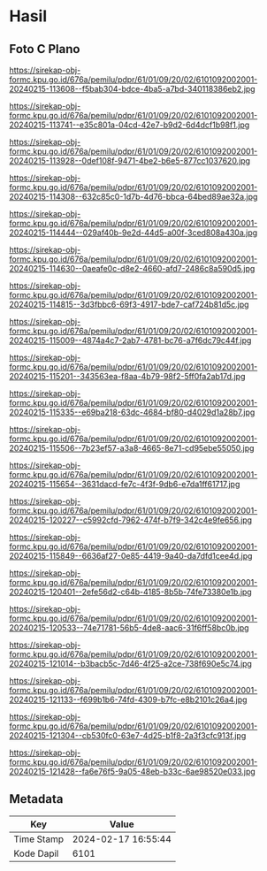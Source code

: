 # Hasil

## Foto C Plano

https://sirekap-obj-formc.kpu.go.id/676a/pemilu/pdpr/61/01/09/20/02/6101092002001-20240215-113608--f5bab304-bdce-4ba5-a7bd-340118386eb2.jpg

https://sirekap-obj-formc.kpu.go.id/676a/pemilu/pdpr/61/01/09/20/02/6101092002001-20240215-113741--e35c801a-04cd-42e7-b9d2-6d4dcf1b98f1.jpg

https://sirekap-obj-formc.kpu.go.id/676a/pemilu/pdpr/61/01/09/20/02/6101092002001-20240215-113928--0def108f-9471-4be2-b6e5-877cc1037620.jpg

https://sirekap-obj-formc.kpu.go.id/676a/pemilu/pdpr/61/01/09/20/02/6101092002001-20240215-114308--632c85c0-1d7b-4d76-bbca-64bed89ae32a.jpg

https://sirekap-obj-formc.kpu.go.id/676a/pemilu/pdpr/61/01/09/20/02/6101092002001-20240215-114444--029af40b-9e2d-44d5-a00f-3ced808a430a.jpg

https://sirekap-obj-formc.kpu.go.id/676a/pemilu/pdpr/61/01/09/20/02/6101092002001-20240215-114630--0aeafe0c-d8e2-4660-afd7-2486c8a590d5.jpg

https://sirekap-obj-formc.kpu.go.id/676a/pemilu/pdpr/61/01/09/20/02/6101092002001-20240215-114815--3d3fbbc6-69f3-4917-bde7-caf724b81d5c.jpg

https://sirekap-obj-formc.kpu.go.id/676a/pemilu/pdpr/61/01/09/20/02/6101092002001-20240215-115009--4874a4c7-2ab7-4781-bc76-a7f6dc79c44f.jpg

https://sirekap-obj-formc.kpu.go.id/676a/pemilu/pdpr/61/01/09/20/02/6101092002001-20240215-115201--343563ea-f8aa-4b79-98f2-5ff0fa2ab17d.jpg

https://sirekap-obj-formc.kpu.go.id/676a/pemilu/pdpr/61/01/09/20/02/6101092002001-20240215-115335--e69ba218-63dc-4684-bf80-d4029d1a28b7.jpg

https://sirekap-obj-formc.kpu.go.id/676a/pemilu/pdpr/61/01/09/20/02/6101092002001-20240215-115506--7b23ef57-a3a8-4665-8e71-cd95ebe55050.jpg

https://sirekap-obj-formc.kpu.go.id/676a/pemilu/pdpr/61/01/09/20/02/6101092002001-20240215-115654--3631dacd-fe7c-4f3f-9db6-e7da1ff61717.jpg

https://sirekap-obj-formc.kpu.go.id/676a/pemilu/pdpr/61/01/09/20/02/6101092002001-20240215-120227--c5992cfd-7962-474f-b7f9-342c4e9fe656.jpg

https://sirekap-obj-formc.kpu.go.id/676a/pemilu/pdpr/61/01/09/20/02/6101092002001-20240215-115849--6636af27-0e85-4419-9a40-da7dfd1cee4d.jpg

https://sirekap-obj-formc.kpu.go.id/676a/pemilu/pdpr/61/01/09/20/02/6101092002001-20240215-120401--2efe56d2-c64b-4185-8b5b-74fe73380e1b.jpg

https://sirekap-obj-formc.kpu.go.id/676a/pemilu/pdpr/61/01/09/20/02/6101092002001-20240215-120533--74e71781-56b5-4de8-aac6-31f6ff58bc0b.jpg

https://sirekap-obj-formc.kpu.go.id/676a/pemilu/pdpr/61/01/09/20/02/6101092002001-20240215-121014--b3bacb5c-7d46-4f25-a2ce-738f690e5c74.jpg

https://sirekap-obj-formc.kpu.go.id/676a/pemilu/pdpr/61/01/09/20/02/6101092002001-20240215-121133--f699b1b6-74fd-4309-b7fc-e8b2101c26a4.jpg

https://sirekap-obj-formc.kpu.go.id/676a/pemilu/pdpr/61/01/09/20/02/6101092002001-20240215-121304--cb530fc0-63e7-4d25-b1f8-2a3f3cfc913f.jpg

https://sirekap-obj-formc.kpu.go.id/676a/pemilu/pdpr/61/01/09/20/02/6101092002001-20240215-121428--fa6e76f5-9a05-48eb-b33c-6ae98520e033.jpg


## Metadata

| Key        | Value               |
| ---------- | ------------------- |
| Time Stamp | 2024-02-17 16:55:44 |
| Kode Dapil | 6101                |



